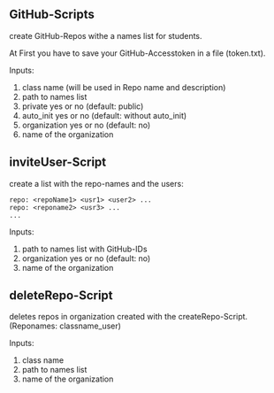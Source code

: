 ## GitHub-Scripts

create GitHub-Repos withe a names list for students.

At First you have to save your GitHub-Accesstoken in a file (token.txt).

Inputs:
1. class name (will be used in Repo name and description)
2. path to names list  
3. private yes or no (default: public)
4. auto_init yes or no (default: without auto_init)
5. organization yes or no (default: no)
  1. name of the organization


## inviteUser-Script

create a list with the repo-names and the users:

```
repo: <repoName1> <usr1> <user2> ...
repo: <reponame2> <usr3> ...
...
```
Inputs:
1. path to names list with GitHub-IDs
2. organization yes or no (default: no)
  1. name of the organization

## deleteRepo-Script

deletes repos in organization created with the createRepo-Script. (Reponames: classname_user)

Inputs: 
1. class name
2. path to names list  
3. name of the organization
